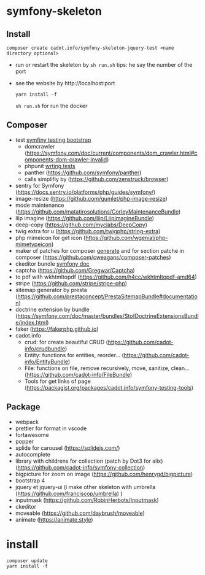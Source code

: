 # symfony-skeleton

## Install

`composer create cadot.info/symfony-skeleton-jquery-test <name directory optional>`

- run or restart the skeleton by `sh run.sh` tips: he say the number of the port
- see the website by http://localhost:port

  `yarn install -f`

  `sh run.sh` for run the docker

## Composer

- test [symfiny testing](https://symfony.com/doc/current/testing.html),[bootstrap](https://symfony.com/doc/current/testing/bootstrap.html)
  - domcrawler (https://symfony.com/doc/current/components/dom_crawler.html#components-dom-crawler-invalid)
  - phpunit [wrting tests](https://phpunit.readthedocs.io/en/stable/writing-tests-for-phpunit.html)
  - panther (https://github.com/symfony/panther)
  - calls simplifiy by (https://github.com/zenstruck/browser)
- sentry for Symfony (https://docs.sentry.io/platforms/php/guides/symfony/)
- image-resize (https://github.com/gumlet/php-image-resize)
- mode maintenance (https://github.com/matatirosolutions/CorleyMaintenanceBundle)
- liip imagine (https://github.com/liip/LiipImagineBundle)
- deep-copy (https://github.com/myclabs/DeepCopy)
- twig extra for u (https://github.com/twigphp/string-extra)
- php mimeicon for get icon (https://github.com/wgenial/php-mimetypeicon)
- maker of patches for composer [generate](https://github.com/symplify/vendor-patches) and for section patche in composer (https://github.com/cweagans/composer-patches)
- ckeditor bundle [symfony doc](https://symfony.com/bundles/FOSCKEditorBundle/current/index.html)
- captcha (https://github.com/Gregwar/Captcha)
- to pdf with wkhtmltopdf (https://github.com/h4cc/wkhtmltopdf-amd64)
- stripe (https://github.com/stripe/stripe-php)
- sitemap generator by presta (https://github.com/prestaconcept/PrestaSitemapBundle#documentation)
- doctrine extension by bundle (https://symfony.com/doc/master/bundles/StofDoctrineExtensionsBundle/index.html)
- faker (https://fakerphp.github.io)
- cadot.info
  - crud: for create beautiful CRUD (https://github.com/cadot-info/crudbundle)
  - Entity: functions for entities, reorder... (https://github.com/cadot-info/EntityBundle)
  - File: functions on file, remove recursively, move, sanitize, clean... (https://github.com/cadot-info/FileBundle)
  - Tools for get links of page (https://packagist.org/packages/cadot.info/symfony-testing-tools)

## Package

- webpack
- prettier for format in vscode
- fortawesome
- popper
- splide for carousel (https://splidejs.com/)
- autocomplete
- library with childrens for collection (patch by Dot3 for alix) (https://github.com/cadot-info/symfony-collection)
- bigpicture for zoom on image (https://github.com/henrygd/bigpicture)
- bootstrap 4
- jquery et jquery-ui (i make other skeleton with umbrella (https://github.com/franciscop/umbrella) )
- inputmask (https://github.com/RobinHerbots/Inputmask)
- ckeditor
- moveable (https://github.com/daybrush/moveable)
- animate (https://animate.style)

# install

```
composer update
yarn install -f
```
